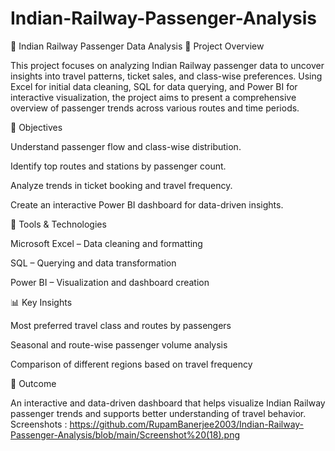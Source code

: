 # Indian-Railway-Passenger-Analysis
🚆 Indian Railway Passenger Data Analysis
📄 Project Overview

This project focuses on analyzing Indian Railway passenger data to uncover insights into travel patterns, ticket sales, and class-wise preferences. Using Excel for initial data cleaning, SQL for data querying, and Power BI for interactive visualization, the project aims to present a comprehensive overview of passenger trends across various routes and time periods.

🎯 Objectives

Understand passenger flow and class-wise distribution.

Identify top routes and stations by passenger count.

Analyze trends in ticket booking and travel frequency.

Create an interactive Power BI dashboard for data-driven insights.

🧰 Tools & Technologies

Microsoft Excel – Data cleaning and formatting

SQL – Querying and data transformation

Power BI – Visualization and dashboard creation

📊 Key Insights

Most preferred travel class and routes by passengers

Seasonal and route-wise passenger volume analysis

Comparison of different regions based on travel frequency

🏁 Outcome

An interactive and data-driven dashboard that helps visualize Indian Railway passenger trends and supports better understanding of travel behavior.
Screenshots :
https://github.com/RupamBanerjee2003/Indian-Railway-Passenger-Analysis/blob/main/Screenshot%20(18).png
